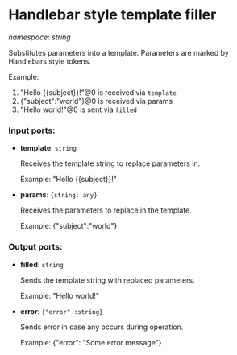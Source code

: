 # Handlebar style template filler

_namespace: string_

Substitutes parameters into a template. Parameters are marked by Handlebars style tokens.

Example:

1. "Hello {{subject}}!"@0 is received via `template`
2. {"subject":"world"}@0 is received via params
3. "Hello world!"@0 is sent via `filled`

### Input ports:

* __template__: ` string `

    Receives the template string to replace parameters in.
    
    Example:
    "Hello {{subject}}!"


* __params__: ` {string: any} `

    Receives the parameters to replace in the template.
    
    Example: 
    {"subject":"world"}

### Output ports:

* __filled__: ` string `

    Sends the template string with replaced parameters.
    
    Example:
    "Hello world!"


* __error__: ` {"error" :string} `

    Sends error in case any occurs during operation.
    
    Example: 
    {"error": "Some error message"}

